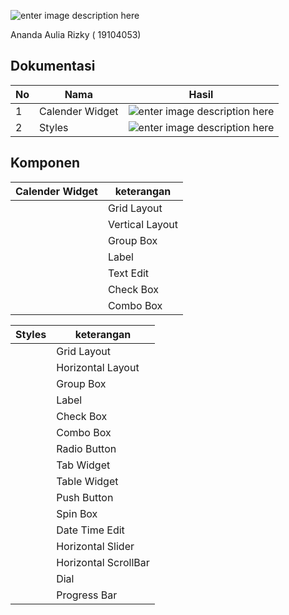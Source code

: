 ![enter image description here](https://pmb.ittelkom-pwt.ac.id/wp-content/uploads/sites/2/2019/10/logo-ittp.png)

Ananda Aulia Rizky ( 19104053)

## Dokumentasi
| No |      Nama	 | 	Hasil       |
|----|---------------|--------------|
|1   |Calender Widget|    ![enter image description here](https://i.postimg.cc/tgh6gJzv/Calender-Wigdet.jpg)     |
|2   |Styles         | ![enter image description here](https://i.postimg.cc/J097JcrN/Styles.jpg)	  |


## Komponen
|Calender Widget| keterangan   | 
|---------------|--------------|
|    |Grid Layout|
|    |Vertical Layout|
|    |Group Box|
|    |Label|
|    |Text Edit|
|    |Check Box|
|    |Combo Box |

|  Styles | keterangan   | 
|---------|--------------|
|    |Grid Layout|
|    |Horizontal Layout|
|    |Group Box|
|    |Label |
|    |Check Box|
|    |Combo Box |
|    |Radio Button |
|    |Tab Widget|
|    |Table Widget |
|    |Push Button |
|    |Spin Box|
|    |Date Time Edit|
|    |Horizontal Slider|
|    |Horizontal ScrollBar|
|    |Dial|
|    |Progress Bar|
